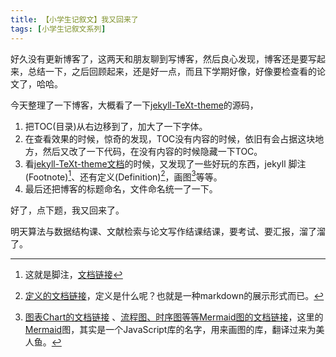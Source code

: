 ```yaml
---
title: 【小学生记叙文】我又回来了
tags: [小学生记叙文系列]
---
```


好久没有更新博客了，这两天和朋友聊到写博客，然后良心发现，博客还是要写起来，总结一下，之后回顾起来，还是好一点，而且下学期好像，好像要检查看的论文了，哈哈。

<!--more-->

今天整理了一下博客，大概看了一下[jekyll-TeXt-theme](https://github.com/kitian616/jekyll-TeXt-theme)的源码，
1. 把TOC(目录)从右边移到了，加大了一下字体。
2. 在查看效果的时候，惊奇的发现，TOC没有内容的时候，依旧有会占据这块地方，然后又改了一下代码，在没有内容的时候隐藏一下TOC。
3. 看[jekyll-TeXt-theme文档](https://tianqi.name/jekyll-TeXt-theme/archive.html)的时候，又发现了一些好玩的东西，jekyll 脚注(Footnote)[^Footnote]、还有定义(Definition)[^Definition]，画图[^ChartAndMermaid]等等。
4. 最后还把博客的标题命名，文件命名统一了一下。

好了，点下题，我又回来了。

明天算法与数据结构课、文献检索与论文写作结课结课，要考试、要汇报，溜了溜了。

[^Footnote]: 这就是脚注，[文档链接](https://tianqi.name/jekyll-TeXt-theme/post/2016/05/04/footnote.html)

[^Definition]: [定义的文档链接](https://tianqi.name/jekyll-TeXt-theme/post/2016/05/05/definition.html)，定义是什么呢？也就是一种markdown的展示形式而已。

[^ChartAndMermaid]: [图表Chart的文档链接](https://tianqi.name/jekyll-TeXt-theme/post/2017/05/05/chart.html) 、[流程图、时序图等等Mermaid图的文档链接](https://tianqi.name/jekyll-TeXt-theme/post/2017/06/06/mermaid.html)，这里的[Mermaid](https://mermaid-js.github.io/mermaid/)图，其实是一个JavaScript库的名字，用来画图的库，翻译过来为美人鱼。
